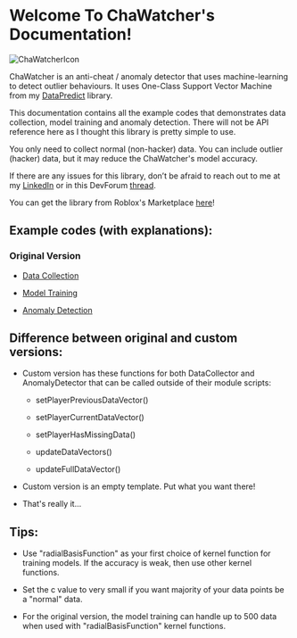 # Welcome To ChaWatcher's Documentation!

![ChaWatcherIcon](https://github.com/AqwamCreates/ChaWatcher/assets/67371914/876e056c-920a-416d-82b1-00ccb345eef0)

ChaWatcher is an anti-cheat / anomaly detector that uses machine-learning to detect outlier behaviours. It uses One-Class Support Vector Machine from my [DataPredict](https://aqwamcreates.github.io/DataPredict/) library.

This documentation contains all the example codes that demonstrates data collection, model training and anomaly detection. There will not be API reference here as I thought this library is pretty simple to use.

You only need to collect normal (non-hacker) data. You can include outlier (hacker) data, but it may reduce the ChaWatcher's model accuracy.

If there are any issues for this library, don’t be afraid to reach out to me at my [LinkedIn](https://www.linkedin.com/in/aqwam-harish-aiman/) or in this DevForum [thread](https://devforum.roblox.com/t/partial-open-source-chawatcher-a-machine-learning-anti-cheat-anomaly-detector-for-roblox-runs-using-datapredict/2643497?u=myoriginsworkshop).

You can get the library from Roblox's Marketplace [here](https://create.roblox.com/marketplace/asset/15042133614/ChaWatcher)!

## Example codes (with explanations):

### Original Version

* [Data Collection](ExampleCodes/DataCollection.md)

* [Model Training](ExampleCodes/ModelTraining.md)

* [Anomaly Detection](ExampleCodes/AnomalyDetection.md)

## Difference between original and custom versions:

* Custom version has these functions for both DataCollector and AnomalyDetector that can be called outside of their module scripts:

  * setPlayerPreviousDataVector()

  * setPlayerCurrentDataVector()

  * setPlayerHasMissingData()
 
  * updateDataVectors()

  * updateFullDataVector()

* Custom version is an empty template. Put what you want there!

* That's really it...

## Tips:

* Use "radialBasisFunction" as your first choice of kernel function for training models. If the accuracy is weak, then use other kernel functions.

* Set the c value to very small if you want majority of your data points be a "normal" data.

* For the original version, the model training can handle up to 500 data when used with "radialBasisFunction" kernel functions.
